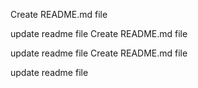 Create README.md file 



update readme file 
Create README.md file 



update readme file 
Create README.md file 



update readme file 
